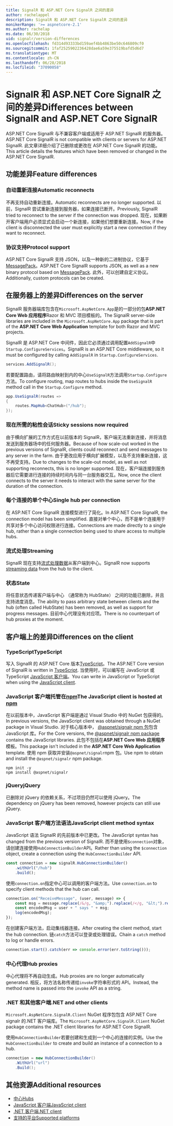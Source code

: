 ```yaml
---
title: SignalR 和 ASP.NET Core SignalR 之间的差异
author: rachelappel
description: SignalR 和 ASP.NET Core SignalR 之间的差异
monikerRange: '>= aspnetcore-2.1'
ms.author: rachelap
ms.date: 06/30/2018
uid: signalr/version-differences
ms.openlocfilehash: fd314d93333bd159aef4bb4863be50c646809cf0
ms.sourcegitcommit: 1faf2525902236428dae6a59e375519bafd5d6d7
ms.translationtype: MT
ms.contentlocale: zh-CN
ms.lasthandoff: 06/28/2018
ms.locfileid: "37090058"
---
```

# <a name="differences-between-signalr-and-aspnet-core-signalr"></a><span data-ttu-id="4da4e-103">SignalR 和 ASP.NET Core SignalR 之间的差异</span><span class="sxs-lookup"><span data-stu-id="4da4e-103">Differences between SignalR and ASP.NET Core SignalR</span></span>

<span data-ttu-id="4da4e-104">ASP.NET Core SignalR 与不兼容客户端或适用于 ASP.NET SignalR 的服务器。</span><span class="sxs-lookup"><span data-stu-id="4da4e-104">ASP.NET Core SignalR is not compatible with clients or servers for ASP.NET SignalR.</span></span> <span data-ttu-id="4da4e-105">此文章详细介绍了已删除或更改在 ASP.NET Core SignalR 的功能。</span><span class="sxs-lookup"><span data-stu-id="4da4e-105">This article details the features which have been removed or changed in the ASP.NET Core SignalR.</span></span>

## <a name="feature-differences"></a><span data-ttu-id="4da4e-106">功能差异</span><span class="sxs-lookup"><span data-stu-id="4da4e-106">Feature differences</span></span>

### <a name="automatic-reconnects"></a><span data-ttu-id="4da4e-107">自动重新连接</span><span class="sxs-lookup"><span data-stu-id="4da4e-107">Automatic reconnects</span></span>

<span data-ttu-id="4da4e-108">不再支持自动重新连接。</span><span class="sxs-lookup"><span data-stu-id="4da4e-108">Automatic reconnects are no longer supported.</span></span> <span data-ttu-id="4da4e-109">以前，SignalR 尝试重新连接到服务器，如果连接已断开。</span><span class="sxs-lookup"><span data-stu-id="4da4e-109">Previously, SignalR tried to reconnect to the server if the connection was dropped.</span></span> <span data-ttu-id="4da4e-110">现在，如果断开客户端用户必须显式会启动一个新连接，如果他们想要重新连接。</span><span class="sxs-lookup"><span data-stu-id="4da4e-110">Now, if the client is disconnected the user must explicitly start a new connection if they want to reconnect.</span></span>

### <a name="protocol-support"></a><span data-ttu-id="4da4e-111">协议支持</span><span class="sxs-lookup"><span data-stu-id="4da4e-111">Protocol support</span></span>

<span data-ttu-id="4da4e-112">ASP.NET Core SignalR 支持 JSON，以及一种新的二进制协议，它基于[MessagePack](xref:signalr/messagepackhubprotocol)。</span><span class="sxs-lookup"><span data-stu-id="4da4e-112">ASP.NET Core SignalR supports JSON, as well as a new binary protocol based on [MessagePack](xref:signalr/messagepackhubprotocol).</span></span> <span data-ttu-id="4da4e-113">此外，可以创建自定义协议。</span><span class="sxs-lookup"><span data-stu-id="4da4e-113">Additionally, custom protocols can be created.</span></span>

## <a name="differences-on-the-server"></a><span data-ttu-id="4da4e-114">在服务器上的差异</span><span class="sxs-lookup"><span data-stu-id="4da4e-114">Differences on the server</span></span>

<span data-ttu-id="4da4e-115">SignalR 服务器端库包含在`Microsoft.AspNetCore.App`是的一部分的包**ASP.NET Core Web 应用程序**Razor 和 MVC 项目模板的。</span><span class="sxs-lookup"><span data-stu-id="4da4e-115">The SignalR server-side libraries are included in the `Microsoft.AspNetCore.App` package that is part of the **ASP.NET Core Web Application** template for both Razor and MVC projects.</span></span>

<span data-ttu-id="4da4e-116">SignalR 是 ASP.NET Core 中间件，因此它必须通过调用配置`AddSignalR`中`Startup.ConfigureServices`。</span><span class="sxs-lookup"><span data-stu-id="4da4e-116">SignalR is an ASP.NET Core middleware, so it must be configured by calling `AddSignalR` in `Startup.ConfigureServices`.</span></span>

```csharp
services.AddSignalR();
```

<span data-ttu-id="4da4e-117">若要配置路由，请将路由映射到内的中心`UseSignalR`方法调用`Startup.Configure`方法。</span><span class="sxs-lookup"><span data-stu-id="4da4e-117">To configure routing, map routes to hubs inside the `UseSignalR` method call in the `Startup.Configure` method.</span></span>

```csharp
app.UseSignalR(routes =>
{
    routes.MapHub<ChatHub>("/hub");
});
```

### <a name="sticky-sessions-now-required"></a><span data-ttu-id="4da4e-118">现在所需的粘性会话</span><span class="sxs-lookup"><span data-stu-id="4da4e-118">Sticky sessions now required</span></span>

<span data-ttu-id="4da4e-119">由于横向扩展的工作方式在以前版本的 SignalR，客户端无法重新连接，并将消息发送到服务器场中的任何服务器。</span><span class="sxs-lookup"><span data-stu-id="4da4e-119">Because of how scale-out worked in the previous versions of SignalR, clients could reconnect and send messages to any server in the farm.</span></span> <span data-ttu-id="4da4e-120">由于更改应用于横向扩展模型，以及不支持重新连接，这不再受支持。</span><span class="sxs-lookup"><span data-stu-id="4da4e-120">Due to changes to the scale-out model, as well as not supporting reconnects, this is no longer supported.</span></span> <span data-ttu-id="4da4e-121">现在，客户端连接到服务器后它需要进行连接的持续时间内与同一台服务器交互。</span><span class="sxs-lookup"><span data-stu-id="4da4e-121">Now, once the client connects to the server it needs to interact with the same server for the duration of the connection.</span></span>

### <a name="single-hub-per-connection"></a><span data-ttu-id="4da4e-122">每个连接的单个中心</span><span class="sxs-lookup"><span data-stu-id="4da4e-122">Single hub per connection</span></span>

<span data-ttu-id="4da4e-123">在 ASP.NET Core SignalR 连接模型进行了简化。</span><span class="sxs-lookup"><span data-stu-id="4da4e-123">In ASP.NET Core SignalR, the connection model has been simplified.</span></span> <span data-ttu-id="4da4e-124">直接对单个中心，而不是单个连接用于共享对多个中心访问权限进行连接。</span><span class="sxs-lookup"><span data-stu-id="4da4e-124">Connections are made directly to a single hub, rather than a single connection being used to share access to multiple hubs.</span></span>

### <a name="streaming"></a><span data-ttu-id="4da4e-125">流式处理</span><span class="sxs-lookup"><span data-stu-id="4da4e-125">Streaming</span></span>

<span data-ttu-id="4da4e-126">SignalR 现在支持[流式处理数据](xref:signalr/streaming)从客户端到中心。</span><span class="sxs-lookup"><span data-stu-id="4da4e-126">SignalR now supports [streaming data](xref:signalr/streaming) from the hub to the client.</span></span>

### <a name="state"></a><span data-ttu-id="4da4e-127">状态</span><span class="sxs-lookup"><span data-stu-id="4da4e-127">State</span></span>

<span data-ttu-id="4da4e-128">将任意状态传递客户端与中心 （通常称为 HubState） 之间的功能已删除，并且支持进度消息。</span><span class="sxs-lookup"><span data-stu-id="4da4e-128">The ability to pass arbitrary state between clients and the hub (often called HubState) has been removed, as well as support for progress messages.</span></span> <span data-ttu-id="4da4e-129">目前中心代理没有对应项。</span><span class="sxs-lookup"><span data-stu-id="4da4e-129">There is no counterpart of hub proxies at the moment.</span></span>

## <a name="differences-on-the-client"></a><span data-ttu-id="4da4e-130">客户端上的差异</span><span class="sxs-lookup"><span data-stu-id="4da4e-130">Differences on the client</span></span>

### <a name="typescript"></a><span data-ttu-id="4da4e-131">TypeScript</span><span class="sxs-lookup"><span data-stu-id="4da4e-131">TypeScript</span></span>

<span data-ttu-id="4da4e-132">写入 SignalR 的 ASP.NET Core 版本[TypeScript](https://www.typescriptlang.org/)。</span><span class="sxs-lookup"><span data-stu-id="4da4e-132">The ASP.NET Core version of SignalR is written in [TypeScript](https://www.typescriptlang.org/).</span></span> <span data-ttu-id="4da4e-133">当使用时，可以编写在 JavaScript 或 TypeScript [JavaScript 客户端](xref:signalr/javascript-client)。</span><span class="sxs-lookup"><span data-stu-id="4da4e-133">You can write in JavaScript or TypeScript when using the [JavaScript client](xref:signalr/javascript-client).</span></span>

### <a name="the-javascript-client-is-hosted-at-npmhttpswwwnpmjscom"></a><span data-ttu-id="4da4e-134">JavaScript 客户端托管在[npm](https://www.npmjs.com/)</span><span class="sxs-lookup"><span data-stu-id="4da4e-134">The JavaScript client is hosted at [npm](https://www.npmjs.com/)</span></span>

<span data-ttu-id="4da4e-135">在以前版本中，JavaScript 客户端是通过 Visual Studio 中的 NuGet 包获得的。</span><span class="sxs-lookup"><span data-stu-id="4da4e-135">In previous versions, the JavaScript client was obtained through a NuGet package in Visual Studio.</span></span> <span data-ttu-id="4da4e-136">对于核心版本中， [ @aspnet/signalr npm 包](https://www.npmjs.com/package/@aspnet/signalr)包含 JavaScript 库。</span><span class="sxs-lookup"><span data-stu-id="4da4e-136">For the Core versions, the [@aspnet/signalr npm package](https://www.npmjs.com/package/@aspnet/signalr) contains the JavaScript libraries.</span></span> <span data-ttu-id="4da4e-137">此包不包括在**ASP.NET Core Web 应用程序**模板。</span><span class="sxs-lookup"><span data-stu-id="4da4e-137">This package isn't included in the **ASP.NET Core Web Application** template.</span></span> <span data-ttu-id="4da4e-138">使用 npm 获取并安装`@aspnet/signalr`npm 包。</span><span class="sxs-lookup"><span data-stu-id="4da4e-138">Use npm to obtain and install the `@aspnet/signalr` npm package.</span></span>

```console
npm init -y
npm install @aspnet/signalr
```

### <a name="jquery"></a><span data-ttu-id="4da4e-139">jQuery</span><span class="sxs-lookup"><span data-stu-id="4da4e-139">jQuery</span></span>

<span data-ttu-id="4da4e-140">已删除对 jQuery 的依赖关系，不过项目仍然可以使用 jQuery。</span><span class="sxs-lookup"><span data-stu-id="4da4e-140">The dependency on jQuery has been removed, however projects can still use jQuery.</span></span>

### <a name="javascript-client-method-syntax"></a><span data-ttu-id="4da4e-141">JavaScript 客户端方法语法</span><span class="sxs-lookup"><span data-stu-id="4da4e-141">JavaScript client method syntax</span></span>

<span data-ttu-id="4da4e-142">JavaScript 语法 SignalR 的先前版本中已更改。</span><span class="sxs-lookup"><span data-stu-id="4da4e-142">The JavaScript syntax has changed from the previous version of SignalR.</span></span> <span data-ttu-id="4da4e-143">而不是使用`$connection`对象，请创建连接使用`HubConnectionBuilder`API。</span><span class="sxs-lookup"><span data-stu-id="4da4e-143">Rather than using the `$connection` object, create a connection using the `HubConnectionBuilder` API.</span></span>

```javascript
const connection = new signalR.HubConnectionBuilder()
    .withUrl("/hub")
    .build();
```

<span data-ttu-id="4da4e-144">使用`connection.on`指定中心可以调用的客户端方法。</span><span class="sxs-lookup"><span data-stu-id="4da4e-144">Use `connection.on` to specify client methods that the hub can call.</span></span>

```javascript
connection.on("ReceiveMessage", (user, message) => {
    const msg = message.replace(/&/g, "&amp;").replace(/</g, "&lt;").replace(/>/g, "&gt;");
    const encodedMsg = user + " says " + msg;
    log(encodedMsg);
});
```

<span data-ttu-id="4da4e-145">在创建客户端方法，启动集线器连接。</span><span class="sxs-lookup"><span data-stu-id="4da4e-145">After creating the client method, start the hub connection.</span></span> <span data-ttu-id="4da4e-146">链`catch`方法可以登录或处理错误。</span><span class="sxs-lookup"><span data-stu-id="4da4e-146">Chain a `catch` method to log or handle errors.</span></span>

```javascript
connection.start().catch(err => console.error(err.toString()));
```

### <a name="hub-proxies"></a><span data-ttu-id="4da4e-147">中心代理</span><span class="sxs-lookup"><span data-stu-id="4da4e-147">Hub proxies</span></span>

<span data-ttu-id="4da4e-148">中心代理将不再自动生成。</span><span class="sxs-lookup"><span data-stu-id="4da4e-148">Hub proxies are no longer automatically generated.</span></span> <span data-ttu-id="4da4e-149">相反，将方法名称传递给`invoke`字符串形式的 API。</span><span class="sxs-lookup"><span data-stu-id="4da4e-149">Instead, the method name is passed into the `invoke` API as a string.</span></span>

### <a name="net-and-other-clients"></a><span data-ttu-id="4da4e-150">.NET 和其他客户端</span><span class="sxs-lookup"><span data-stu-id="4da4e-150">.NET and other clients</span></span>

<span data-ttu-id="4da4e-151">`Microsoft.AspNetCore.SignalR.Client` NuGet 程序包包含 ASP.NET Core signalr 的.NET 客户端库。</span><span class="sxs-lookup"><span data-stu-id="4da4e-151">The `Microsoft.AspNetCore.SignalR.Client` NuGet package contains the .NET client libraries for ASP.NET Core SignalR.</span></span>

<span data-ttu-id="4da4e-152">使用`HubConnectionBuilder`若要创建和生成到一个中心的连接的实例。</span><span class="sxs-lookup"><span data-stu-id="4da4e-152">Use the `HubConnectionBuilder` to create and build an instance of a connection to a hub.</span></span>

```csharp
connection = new HubConnectionBuilder()
    .WithUrl("url")
    .Build();
```

## <a name="additional-resources"></a><span data-ttu-id="4da4e-153">其他资源</span><span class="sxs-lookup"><span data-stu-id="4da4e-153">Additional resources</span></span>

* [<span data-ttu-id="4da4e-154">中心</span><span class="sxs-lookup"><span data-stu-id="4da4e-154">Hubs</span></span>](xref:signalr/hubs)
* [<span data-ttu-id="4da4e-155">JavaScript 客户端</span><span class="sxs-lookup"><span data-stu-id="4da4e-155">JavaScript client</span></span>](xref:signalr/javascript-client)
* [<span data-ttu-id="4da4e-156">.NET 客户端</span><span class="sxs-lookup"><span data-stu-id="4da4e-156">.NET client</span></span>](xref:signalr/dotnet-client)
* [<span data-ttu-id="4da4e-157">支持的平台</span><span class="sxs-lookup"><span data-stu-id="4da4e-157">Supported platforms</span></span>](xref:signalr/supported-platforms)
